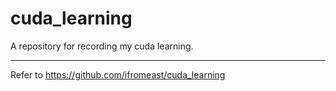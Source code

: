 # cuda_learning
A repository for recording my cuda learning.

---
Refer to https://github.com/ifromeast/cuda_learning